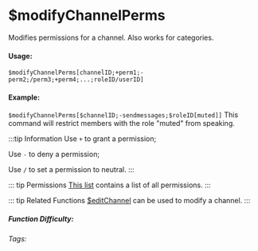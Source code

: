 # $modifyChannelPerms
Modifies permissions for a channel. Also works for categories.

#### Usage: 
`$modifyChannelPerms[channelID;+perm1;-perm2;/perm3;+perm4;...;roleID/userID]`

#### Example:
`$modifyChannelPerms[$channelID;-sendmessages;$roleID[muted]]`
This command will restrict members with the role "muted" from speaking.


:::tip Information
Use `+` to grant a permission;

Use `-` to deny a permission;

Use `/` to set a permission to neutral.
:::

::: tip Permissions
[This list](../CodeReferences/ref.permissions_list.md) contains a list of all permissions.
:::

::: tip Related Functions
[$editChannel](../Channel/editChannel.md) can be used to modify a channel.
:::


##### Function Difficulty: <Badge type="danger" text="Difficult" vertical="middle" /> 
###### Tags: <Badge type="tip" text="channel" vertical="middle" /> <Badge type="tip" text="modify" vertical="middle" /> <Badge type="tip" text="edit Channel" vertical="middle" /> <Badge type="tip" text="modify Channel" vertical="middle" /> 
